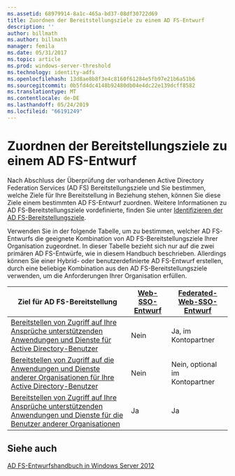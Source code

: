 ```yaml
---
ms.assetid: 68979914-8a1c-465a-bd37-08df30722d69
title: Zuordnen der Bereitstellungsziele zu einem AD FS-Entwurf
description: ''
author: billmath
ms.author: billmath
manager: femila
ms.date: 05/31/2017
ms.topic: article
ms.prod: windows-server-threshold
ms.technology: identity-adfs
ms.openlocfilehash: 13d8ae8b8f3e4c8160f61284e5fb97e21b6a51b6
ms.sourcegitcommit: 0b5fd4dc4148b92480db04e4dc22e139dcff8582
ms.translationtype: MT
ms.contentlocale: de-DE
ms.lasthandoff: 05/24/2019
ms.locfileid: "66191249"
---
```

# <a name="mapping-your-deployment-goals-to-an-ad-fs-design"></a>Zuordnen der Bereitstellungsziele zu einem AD FS-Entwurf


Nach Abschluss der Überprüfung der vorhandenen Active Directory Federation Services \(AD FS\) Bereitstellungsziele und Sie bestimmen, welche Ziele für Ihre Bereitstellung in Beziehung stehen, können Sie diese Ziele einem bestimmten AD FS-Entwurf zuordnen. Weitere Informationen zu AD FS-Bereitstellungsziele vordefinierte, finden Sie unter [Identifizieren der AD FS-Bereitstellungsziele](Identifying-Your-AD-FS-Deployment-Goals.md).  
  
Verwenden Sie in der folgende Tabelle, um zu bestimmen, welcher AD FS-Entwurfs die geeignete Kombination von AD FS-Bereitstellungsziele Ihrer Organisation zugeordnet. In dieser Tabelle bezieht sich nur auf die zwei primären AD FS-Entwürfe, wie in diesem Handbuch beschrieben. Allerdings können Sie einer Hybrid- oder benutzerdefinierte AD FS-Entwurf erstellen, durch eine beliebige Kombination aus den AD FS-Bereitstellungsziele verwenden, um die Anforderungen Ihrer Organisation erfüllen.  
  
|Ziel für AD FS-Bereitstellung|[Web-SSO-Entwurf](Web-SSO-Design.md)|[Federated-Web-SSO-Entwurf](Federated-Web-SSO-Design.md)|  
|---------------------------------------------------------------------------|----------------------------------------------------------------------------------|--------------------------------------------------------------------------------------------|  
|[Bereitstellen von Zugriff auf Ihre Ansprüche unterstützenden Anwendungen und Dienste für Active Directory-Benutzer](Provide-Your-Active-Directory-Users-Access-to-Your-Claims-Aware-Applications-and-Services.md)|Nein|Ja, im Kontopartner|  
|[Bereitstellen von Zugriff auf die Anwendungen und Dienste anderer Organisationen für Ihre Active Directory-Benutzer](Provide-Your-Active-Directory-Users-Access-to-the-Applications-and-Services-of-Other-Organizations.md)|Nein|Nein, optional im Kontopartner|  
|[Bereitstellen von Zugriff auf Ihre Ansprüche unterstützenden Anwendungen und Dienste für die Benutzer anderer Organisationen](Provide-Users-in-Another-Organization-Access-to-Your-Claims-Aware-Applications-and-Services.md)|Ja|Ja|  

## <a name="see-also"></a>Siehe auch
[AD FS-Entwurfshandbuch in Windows Server 2012](AD-FS-Design-Guide-in-Windows-Server-2012.md)
  

